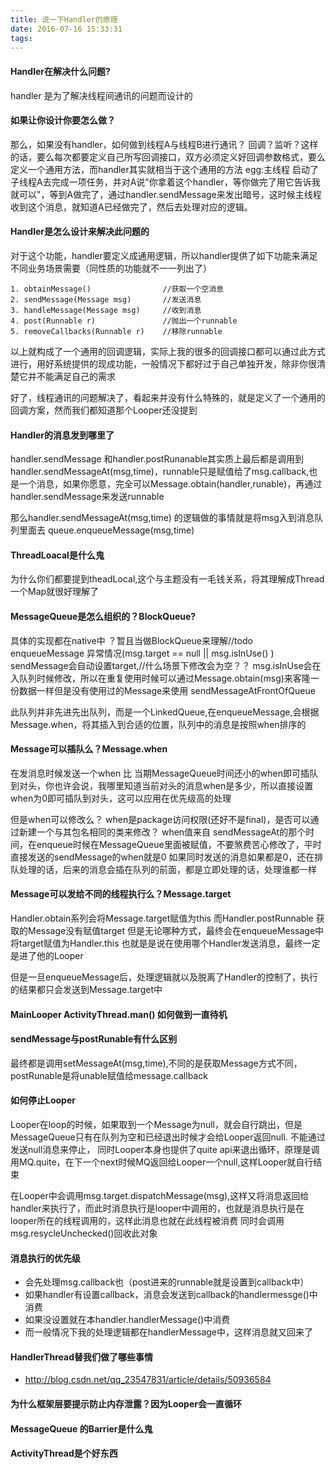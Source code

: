 ```yaml
---
title: 说一下Handler的原理
date: 2016-07-16 15:33:31
tags:
---
```


#### Handler在解决什么问题?
handler 是为了解决线程间通讯的问题而设计的


#### 如果让你设计你要怎么做？
那么，如果没有handler，如何做到线程A与线程B进行通讯？
回调？监听？这样的话，要么每次都要定义自己所写回调接口，双方必须定义好回调参数格式，要么定义一个通用方法，而handler其实就相当于这个通用的方法
egg:主线程 启动了子线程A去完成一项任务，并对A说"你拿着这个handler，等你做完了用它告诉我就可以"，等到A做完了，通过handler.sendMessage来发出暗号，这时候主线程收到这个消息，就知道A已经做完了，然后去处理对应的逻辑。


#### Handler是怎么设计来解决此问题的
对于这个功能，handler要定义成通用逻辑，所以handler提供了如下功能来满足不同业务场景需要（同性质的功能就不一一列出了）


    1. obtainMessage()                //获取一个空消息
    2. sendMessage(Message msg)       //发送消息
    3. handleMessage(Message msg)     //收到消息
    4. post(Runnable r)               //抛出一个runnable
    5. removeCallbacks(Runnable r)    //移除runnable


以上就构成了一个通用的回调逻辑，实际上我的很多的回调接口都可以通过此方式进行，用好系统提供的现成功能，一般情况下都好过于自己单独开发，除非你很清楚它并不能满足自己的需求


好了，线程通讯的问题解决了，看起来并没有什么特殊的，就是定义了一个通用的回调方案，然而我们都知道那个Looper还没提到

#### Handler的消息发到哪里了
handler.sendMessage 和handler.postRunanable其实质上最后都是调用到handler.sendMessageAt(msg,time)，runnable只是赋值给了msg.callback,也是一个消息，如果你愿意，完全可以Message.obtain(handler,runable)，再通过handler.sendMessage来发送runnable

那么handler.sendMessageAt(msg,time) 的逻辑做的事情就是将msg入到消息队列里面去
queue.enqueueMessage(msg,time)

#### ThreadLoacal是什么鬼
为什么你们都要提到theadLocal,这个与主题没有一毛钱关系，将其理解成Thread一个Map就很好理解了

#### MessageQueue是怎么组织的？BlockQueue?
具体的实现都在native中 ？暂且当做BlockQueue来理解//todo
enqueueMessage
异常情况(msg.target == null  || msg.isInUse() )
sendMessage会自动设置target,//什么场景下修改会为空？？
msg.isInUse会在入队列时候修改，所以在重复使用时候可以通过Message.obtain(msg)来客隆一份数据一样但是没有使用过的Message来使用
sendMessageAtFrontOfQueue

此队列并非先进先出队列，而是一个LinkedQueue,在enqueueMessage,会根据Message.when，将其插入到合适的位置，队列中的消息是按照when排序的


#### Message可以插队么？Message.when
在发消息时候发送一个when 比 当期MessageQueue时间还小的when即可插队到对头，你也许会说，我哪里知道当前对头的消息when是多少，所以直接设置when为0即可插队到对头，这可以应用在优先级高的处理

但是when可以修改么？
when是package访问权限(还好不是final)，是否可以通过新建一个与其包名相同的类来修改？
when值来自 sendMessageAt的那个时间，在enqueue时候在MessageQueue里面被赋值，不要煞费苦心修改了，平时直接发送的sendMessage的when就是0
如果同时发送的消息如果都是0，还在排队处理的话，后来的消息会插在队列的前面，都是立即处理的话，处理谁都一样


#### Message可以发给不同的线程执行么？Message.target
Handler.obtain系列会将Message.target赋值为this
而Handler.postRunnable 获取的Message没有赋值target
但是无论哪种方式，最终会在enqueueMessage中将target赋值为Handler.this
也就是是说在使用哪个Handler发送消息，最终一定是进了他的Looper

但是一旦enqueueMessage后，处理逻辑就以及脱离了Handler的控制了，执行的结果都只会发送到Message.target中

#### MainLooper ActivityThread.man() 如何做到一直待机

#### sendMessage与postRunable有什么区别
最终都是调用setMessageAt(msg,time),不同的是获取Message方式不同，postRunable是将unable赋值给message.callback

#### 如何停止Looper
Looper在loop的时候，如果取到一个Message为null，就会自行跳出，但是MessageQueue只有在队列为空和已经退出时候才会给Looper返回null. 不能通过发送null消息来停止，
同时Looper本身也提供了quite api来退出循环，原理是调用MQ.quite，在下一个next时候MQ返回给Looper一个null,这样Looper就自行结束

在Looper中会调用msg.target.dispatchMessage(msg),这样又将消息返回给handler来执行了，而此时消息执行是looper中调用的，也就是消息执行是在looper所在的线程调用的，这样此消息也就在此线程被消费
同时会调用msg.resycleUnchecked()回收此对象

#### 消息执行的优先级
- 会先处理msg.callback也（post进来的runnable就是设置到callback中）
- 如果handler有设置callback，消息会发送到callback的handlermessge()中消费
- 如果没设置就在本handler.handlerMessage()中消费
- 而一般情况下我的处理逻辑都在handlerMessage中，这样消息就又回来了

#### HandlerThread替我们做了哪些事情
- http://blog.csdn.net/qq_23547831/article/details/50936584

#### 为什么框架层要提示防止内存泄露？因为Looper会一直循环

#### MessageQueue 的Barrier是什么鬼

#### ActivityThread是个好东西
